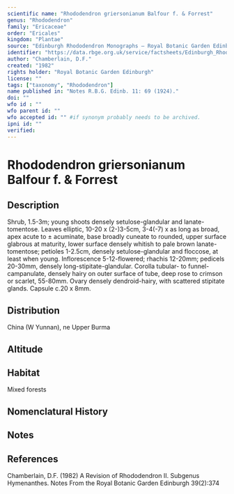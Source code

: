 ```yaml
---
scientific name: "Rhododendron griersonianum Balfour f. & Forrest"
genus: "Rhododendron"
family: "Ericaceae"
order: "Ericales"
kingdom: "Plantae"
source: "Edinburgh Rhododendron Monographs – Royal Botanic Garden Edinburgh"
identifier: "https://data.rbge.org.uk/service/factsheets/Edinburgh_Rhododendron_Monographs.xhtml"
author: "Chamberlain, D.F."
created: "1982"
rights holder: "Royal Botanic Garden Edinburgh"
license: ""
tags: ["taxonomy", "Rhododendron"]
name published in: "Notes R.B.G. Edinb. 11: 69 (1924)."
doi: ""
wfo id : ""
wfo parent id: ""
wfo accepted id: "" #if synonym probably needs to be archived.                      
ipni id: ""
verified:
---
```


                       

# Rhododendron griersonianum Balfour f. & Forrest

## Description
Shrub, 1.5-3m; young shoots densely setulose-glandular and lanate-tomentose. Leaves elliptic, 10-20 x (2-)3-5cm, 3-4(-7) x as long as broad, apex acute to ± acuminate, base broadly cuneate to rounded, upper surface glabrous at maturity, lower surface densely whitish to pale brown lanate-tomentose; petioles 1-2.5cm, densely setulose-glandular and floccose, at least when young. Inflorescence 5-12-flowered; rhachis 12-20mm; pedicels 20-30mm, densely long-stipitate-glandular. Corolla tubular- to funnel-campanulate, densely hairy on outer surface of tube, deep rose to crimson or scarlet, 55-80mm. Ovary densely dendroid-hairy, with scattered stipitate glands. Capsule c.20 x 8mm.

## Distribution
China (W Yunnan), ne Upper Burma

## Altitude


## Habitat
Mixed forests

## Nomenclatural History

                       
## Notes


## References

Chamberlain, D.F. (1982) A Revision of Rhododendron II. Subgenus Hymenanthes. Notes From the Royal Botanic Garden Edinburgh 39(2):374
